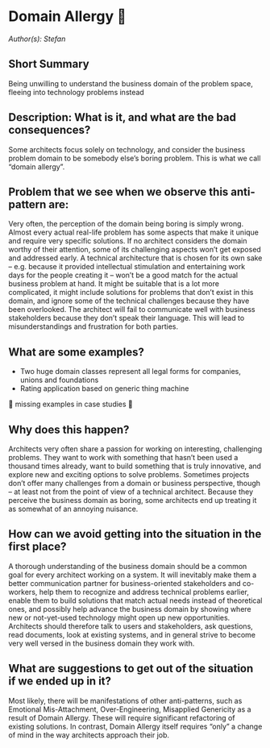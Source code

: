 # Domain Allergy 🚧
*Author(s): Stefan*

## Short Summary
Being unwilling to understand the business domain of the problem space, fleeing into technology problems instead

## Description: What is it, and what are the bad consequences?
Some architects focus solely on technology, and consider the business problem domain to be somebody else’s boring problem. This is what we call “domain allergy”.

## Problem that we see when we observe this anti-pattern are:

Very often, the perception of the domain being boring is simply wrong. Almost every actual real-life problem has some aspects that make it unique and require very specific solutions. If no architect considers the domain worthy of their attention, some of its challenging aspects won’t get exposed and addressed early. 
A technical architecture that is chosen for its own sake – e.g. because it provided intellectual stimulation and entertaining work days for the people creating it – won’t be a good match for the actual business problem at hand. It might be suitable that is a lot more complicated, it might include solutions for problems that don’t exist in this domain, and ignore some of the technical challenges because they have been overlooked.
The architect will fail to communicate well with business stakeholders because they don’t speak their language. This will lead to misunderstandings and frustration for both parties.

## What are some examples?
- Two huge domain classes represent all legal forms for companies, unions and foundations
- Rating application based on generic thing machine

🚧 missing examples in case studies 🚧

## Why does this happen?
Architects very often share a passion for working on interesting, challenging problems. They want to work with something that hasn’t been used a thousand times already, want to build something that is truly innovative, and explore new and exciting options to solve problems. Sometimes projects don’t offer many challenges from a domain or business perspective, though – at least not from the point of view of a technical architect. Because they perceive the business domain as boring, some architects end up treating it as somewhat of an annoying nuisance. 

## How can we avoid getting into the situation in the first place?
A thorough understanding of the business domain should be a common goal for every architect working on a system. It will inevitably make them a better communication partner for business-oriented stakeholders and co-workers, help them to recognize and address technical problems earlier, enable them to build solutions that match actual needs instead of theoretical ones, and possibly help advance the business domain by showing where new or not-yet-used technology might open up new opportunities. Architects should therefore talk to users and stakeholders, ask questions, read documents, look at existing systems, and in general strive to become very well versed in the business domain they work with.

## What are suggestions to get out of the situation if we ended up in it?
Most likely, there will be manifestations of other anti-patterns, such as Emotional Mis-Attachment,  Over-Engineering, Misapplied Genericity as a result of Domain Allergy. These will require significant refactoring of existing solutions. In contrast, Domain Allergy itself requires “only” a change of mind in the way architects approach their job.
